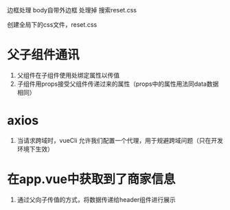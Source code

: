 边框处理
body自带外边框
处理掉
搜索reset.css

创建全局下的css文件，reset.css

# 父子组件通讯

1. 父组件在子组件使用处绑定属性以传值
2. 子组件用props接受父组件传递过来的属性（props中的属性用法同data数据相同）

# axios
1. 当请求跨域时，vueCli 允许我们配置一个代理，用于规避跨域问题（只在开发环境下生效）

# 在app.vue中获取到了商家信息
1. 通过父向子传值的方式，将数据传递给header组件进行展示